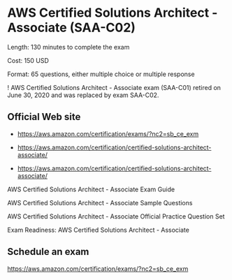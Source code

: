 # AWS Certified Solutions Architect - Associate (SAA-C02)

Length: 130 minutes to complete the exam

Cost: 150 USD

Format: 65 questions, either multiple choice or multiple response


! AWS Certified Solutions Architect - Associate exam (SAA-C01) retired on June 30, 2020 and was replaced by exam SAA-C02.


## Official Web site
- https://aws.amazon.com/certification/exams/?nc2=sb_ce_exm

- https://aws.amazon.com/certification/certified-solutions-architect-associate/


- https://aws.amazon.com/certification/certified-solutions-architect-associate/


AWS Certified Solutions Architect - Associate Exam Guide

AWS Certified Solutions Architect - Associate Sample Questions

AWS Certified Solutions Architect - Associate Official Practice Question Set

Exam Readiness: AWS Certified Solutions Architect - Associate





## Schedule an exam
https://aws.amazon.com/certification/exams/?nc2=sb_ce_exm

